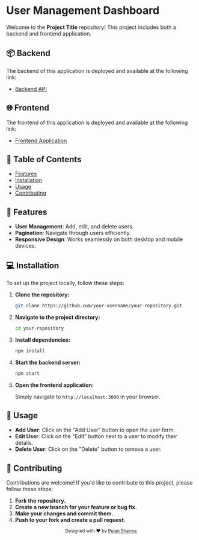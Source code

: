 # User Management Dashboard

Welcome to the **Project Title** repository! This project includes both a backend and frontend application. 

## 📦 Backend

The backend of this application is deployed and available at the following link:

- [Backend API](https://assignment-first-round.onrender.com)

## 🌐 Frontend

The frontend of this application is deployed and available at the following link:

- [Frontend Application](https://asssignment-frontednd-first.onrender.com/)

## 📂 Table of Contents

- [Features](#features)
- [Installation](#installation)
- [Usage](#usage)
- [Contributing](#contributing)

## 🚀 Features

- **User Management**: Add, edit, and delete users.
- **Pagination**: Navigate through users efficiently.
- **Responsive Design**: Works seamlessly on both desktop and mobile devices.

## 💻 Installation

To set up the project locally, follow these steps:

1. **Clone the repository:**

    ```bash
    git clone https://github.com/your-username/your-repository.git
    ```

2. **Navigate to the project directory:**

    ```bash
    cd your-repository
    ```

3. **Install dependencies:**

    ```bash
    npm install
    ```

4. **Start the backend server:**

    ```bash
    npm start
    ```

5. **Open the frontend application:**

    Simply navigate to `http://localhost:3000` in your browser.

## 🔧 Usage

- **Add User**: Click on the "Add User" button to open the user form.
- **Edit User**: Click on the "Edit" button next to a user to modify their details.
- **Delete User**: Click on the "Delete" button to remove a user.

## 🤝 Contributing

Contributions are welcome! If you'd like to contribute to this project, please follow these steps:

1. **Fork the repository.**
2. **Create a new branch for your feature or bug fix.**
3. **Make your changes and commit them.**
4. **Push to your fork and create a pull request.**


<p align="center">
  <small>Designed with ❤️ by <a href="https://github.com/your-username">Pujan Sharma</a></small>
</p>
